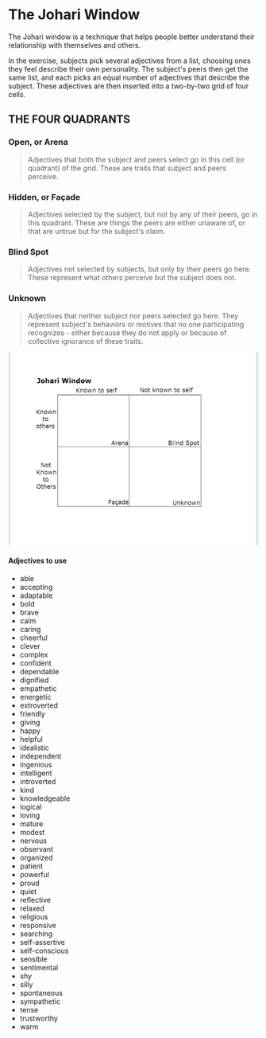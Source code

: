 
# The Johari Window

The Johari window is a technique that helps people better understand their relationship with themselves and others.

In the exercise, subjects pick several adjectives from a list, choosing ones they feel describe their own personality. The subject's peers then get the same list, and each picks an equal number of adjectives that describe the subject. These adjectives are then inserted into a two-by-two grid of four cells.

## THE FOUR QUADRANTS

### Open, or Arena

> Adjectives that both the subject and peers select go in this cell (or quadrant) of the grid. These are traits that subject and peers perceive.

### Hidden, or Façade

> Adjectives selected by the subject, but not by any of their peers, go in this quadrant. These are things the peers are either unaware of, or that are untrue but for the subject's claim.

### Blind Spot

> Adjectives not selected by subjects, but only by their peers go here. These represent what others perceive but the subject does not.

### Unknown

> Adjectives that neither subject nor peers selected go here. They represent subject's behaviors or motives that no one participating recognizes - either because they do not apply or because of collective ignorance of these traits.  

!["Johari Window"](/images/johari-window-grid.png)

#### Adjectives to use

- able
- accepting
- adaptable
- bold
- brave
- calm
- caring
- cheerful
- clever
- complex
- confident
- dependable
- dignified
- empathetic
- energetic
- extroverted
- friendly
- giving
- happy
- helpful
- idealistic
- independent
- ingenious
- intelligent
- introverted
- kind
- knowledgeable
- logical
- loving
- mature
- modest
- nervous
- observant
- organized
- patient
- powerful
- proud
- quiet
- reflective
- relaxed
- religious
- responsive
- searching
- self-assertive
- self-conscious
- sensible
- sentimental
- shy
- silly
- spontaneous
- sympathetic
- tense
- trustworthy
- warm
